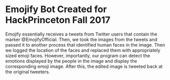 # Emojify Bot Created for HackPrinceton Fall 2017
Emojify essentially receives a tweets from Twitter users that contain the marker @EmojifyOfficial. Then, we took the images from the tweets and passed it to another process that identified human faces in the image. Then we logged the location of the faces and replaced them with appropriately sized emoji faces. However, importantly, our program can detect the emotions displayed by the people in the image and display the corresponding emoji image. After this, the edited image is tweeted back at the original tweeters.
